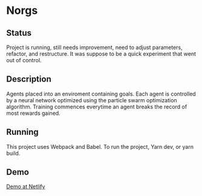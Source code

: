 # Norgs

## Status

Project is running, still needs improvement, need to adjust parameters, refactor, and restructure.
It was suppose to be a quick experiment that went out of control.

## Description

Agents placed into an enviroment containing goals. Each agent is controlled by a neural network optimized using the particle swarm optimization algorithm. Training commences everytime an agent breaks the record of most rewards gained.

## Running

This project uses Webpack and Babel. To run the project, Yarn dev, or yarn build.

## Demo

[Demo at Netlify](https://norgs.netlify.com/)
